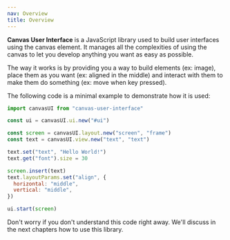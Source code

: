 ```yaml
---
nav: Overview
title: Overview
---
```


**Canvas User Interface** is a JavaScript library used to build user interfaces using the canvas element. It manages all the complexities of using the canvas to let you develop anything you want as easy as possible.

The way it works is by providing you a way to build elements (ex: image), place them as you want (ex: aligned in the middle) and interact with them to make them do something (ex: move when key pressed).

The following code is a minimal example to demonstrate how it is used:

```javascript
import canvasUI from "canvas-user-interface"

const ui = canvasUI.ui.new("#ui")

const screen = canvasUI.layout.new("screen", "frame")
const text = canvasUI.view.new("text", "text")

text.set("text", "Hello World!")
text.get("font").size = 30

screen.insert(text)
text.layoutParams.set("align", {
  horizontal: "middle",
  vertical: "middle",
})

ui.start(screen)
```

Don't worry if you don't understand this code right away. We'll discuss in the next chapters how to use this library.
